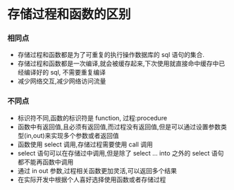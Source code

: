 # 存储过程和函数的区别

### 相同点

* 存储过程和函数都是为了可重复的执行操作数据库的 sql 语句的集合.
* 存储过程和函数都是一次编译,就会被缓存起来,下次使用就直接命中缓存中已经编译好的 sql, 不需要重复编译
* 减少网络交互,减少网络访问流量 

### 不同点

* 标识符不同,函数的标识符是 function, 过程:procedure
* 函数中有返回值,且必须有返回值,而过程没有返回值,但是可以通过设置参数类型\(in,out\)来实现多个参数或者返回值
* 函数使用 select 调用,存储过程需要使用 call 调用
* select 语句可以在存储过中调用,但是除了 select ... into 之外的 select 语句都不能再函数中调用
* 通过 in out 参数,过程相关函数更加灵活,可以返回多个结果
* 在实际开发中根据个人喜好选择使用函数或者存储过程



